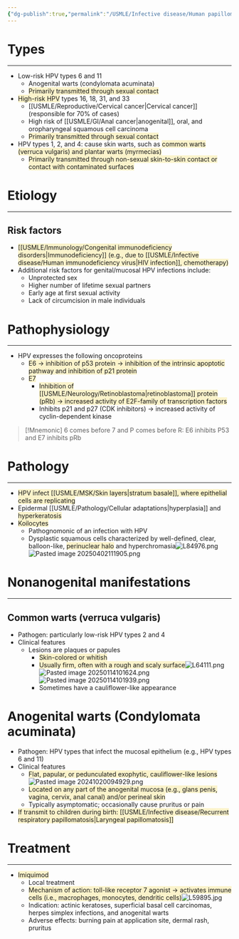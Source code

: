 ```yaml
---
{"dg-publish":true,"permalink":"/USMLE/Infective disease/Human papillomavirus infection/","tags":["t1"]}
---
```


# Types
---
- Low-risk HPV types 6 and 11
	- Anogenital warts (condylomata acuminata)
	- <span style="background:rgba(240, 200, 0, 0.2)">Primarily transmitted through sexual contact</span>
- <span style="background:rgba(240, 200, 0, 0.2)">High-risk HPV</span> types 16, 18, 31, and 33
	- [[USMLE/Reproductive/Cervical cancer\|Cervical cancer]] (responsible for 70% of cases) 
	- High risk of [[USMLE/GI/Anal cancer\|anogenital]], oral, and oropharyngeal squamous cell carcinoma
	- <span style="background:rgba(240, 200, 0, 0.2)">Primarily transmitted through sexual contact</span>
- HPV types 1, 2, and 4: cause skin warts, such as <span style="background:rgba(240, 200, 0, 0.2)">common warts (verruca vulgaris) and plantar warts (myrmecias)</span>
	- <span style="background:rgba(240, 200, 0, 0.2)">Primarily transmitted through non-sexual skin-to-skin contact or contact with contaminated surfaces</span>
# Etiology
---
## Risk factors
- <span style="background:rgba(240, 200, 0, 0.2)">[[USMLE/Immunology/Congenital immunodeficiency disorders\|Immunodeficiency]] (e.g., due to [[USMLE/Infective disease/Human immunodeficiency virus\|HIV infection]], chemotherapy)</span>
- Additional risk factors for genital/mucosal HPV infections include:
	- Unprotected sex
	- Higher number of lifetime sexual partners
	- Early age at first sexual activity
	- Lack of circumcision in male individuals
# Pathophysiology
---
- HPV expresses the following oncoproteins
	- <span style="background:rgba(240, 200, 0, 0.2)">E6 → inhibition of p53 protein → inhibition of the intrinsic apoptotic pathway and inhibition of p21 protein</span>
	- <span style="background:rgba(240, 200, 0, 0.2)">E7</span>
		- <span style="background:rgba(240, 200, 0, 0.2)">Inhibition of [[USMLE/Neurology/Retinoblastoma\|retinoblastoma]] protein (pRb) → increased activity of E2F-family of transcription factors</span>
		- Inhibits p21 and p27 (CDK inhibitors) → increased activity of cyclin-dependent kinase

>[!Mnemonic] 
>6 comes before 7 and P comes before R: E6 inhibits P53 and E7 inhibits pRb

# Pathology
---
- <span style="background:rgba(240, 200, 0, 0.2)">HPV infect [[USMLE/MSK/Skin layers\|stratum basale]], where epithelial cells are replicating</span>
- Epidermal [[USMLE/Pathology/Cellular adaptations\|hyperplasia]] and <span style="background:rgba(240, 200, 0, 0.2)">hyperkeratosis</span>
- <span style="background:rgba(240, 200, 0, 0.2)">Koilocytes</span> 
	- Pathognomonic of an infection with HPV
	- Dysplastic squamous cells characterized by well-defined, clear, balloon-like, <span style="background:rgba(240, 200, 0, 0.2)">perinuclear halo</span> and hyperchromasia![L84976.png](/img/user/appendix/L84976.png)![Pasted image 20250402111905.png](/img/user/appendix/Pasted%20image%2020250402111905.png)
# Nonanogenital manifestations
---
## Common warts (verruca vulgaris)
- Pathogen: particularly low-risk HPV types 2 and 4
- Clinical features
	- Lesions are plaques or papules 
		- <span style="background:rgba(240, 200, 0, 0.2)">Skin-colored or whitish</span>
		- <span style="background:rgba(240, 200, 0, 0.2)">Usually firm, often with a rough and scaly surface</span>![L64111.png](/img/user/appendix/L64111.png)![Pasted image 20250114101624.png](/img/user/appendix/Pasted%20image%2020250114101624.png)![Pasted image 20250114101939.png](/img/user/appendix/Pasted%20image%2020250114101939.png)
		- Sometimes have a cauliflower-like appearance
# Anogenital warts (Condylomata acuminata)
- Pathogen: HPV types that infect the mucosal epithelium (e.g., HPV types 6 and 11)
- Clinical features
	- <span style="background:rgba(240, 200, 0, 0.2)">Flat, papular, or pedunculated exophytic, cauliflower-like lesions</span> ![Pasted image 20241020094929.png](/img/user/appendix/Pasted%20image%2020241020094929.png)
	- <span style="background:rgba(240, 200, 0, 0.2)">Located on any part of the anogenital mucosa (e.g., glans penis, vagina, cervix, anal canal) and/or perineal skin</span>
	- Typically asymptomatic; occasionally cause pruritus or pain
- <span style="background:rgba(240, 200, 0, 0.2)">If transmit to children during birth: [[USMLE/Infective disease/Recurrent respiratory papillomatosis\|Laryngeal papillomatosis]]</span>
# Treatment
---
- <span style="background:rgba(240, 200, 0, 0.2)">Imiquimod</span>
	- Local treatment
	- <span style="background:rgba(240, 200, 0, 0.2)">Mechanism of action: toll-like receptor 7 agonist → activates immune cells (i.e., macrophages, monocytes, dendritic cells)</span>![L59895.jpg](/img/user/appendix/L59895.jpg)
	- Indication: actinic keratoses, superficial basal cell carcinomas, herpes simplex infections, and anogenital warts
	- Adverse effects: burning pain at application site, dermal rash, pruritus
